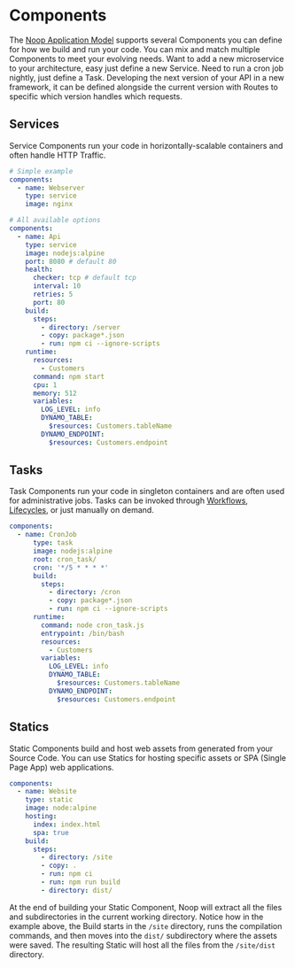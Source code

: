 # Components

The [Noop Application Model](/docs/Applications.md#noop-application-model) supports several Components you can define for how we build and run your code. You can mix and match multiple Components to meet your evolving needs. Want to add a new microservice to your architecture, easy just define a new Service. Need to run a cron job nightly, just define a Task. Developing the next version of your API in a new framework, it can be defined alongside the current version with Routes to specific which version handles which requests.

## Services

Service Components run your code in horizontally-scalable containers and often handle HTTP Traffic.

```yaml
# Simple example
components:
  - name: Webserver
    type: service
    image: nginx
```

```yaml
# All available options
components:
  - name: Api
    type: service
    image: nodejs:alpine
    port: 8080 # default 80
    health:
      checker: tcp # default tcp
      interval: 10
      retries: 5
      port: 80
    build:
      steps:
        - directory: /server
        - copy: package*.json
        - run: npm ci --ignore-scripts
    runtime:
      resources:
        - Customers
      command: npm start
      cpu: 1
      memory: 512
      variables:
        LOG_LEVEL: info
        DYNAMO_TABLE:
          $resources: Customers.tableName
        DYNAMO_ENDPOINT:
          $resources: Customers.endpoint
```

## Tasks

Task Components run your code in singleton containers and are often used for administrative jobs. Tasks can be invoked through [Workflows](), [Lifecycles](), or just manually on demand.

```yaml
components:
  - name: CronJob
      type: task
      image: nodejs:alpine
      root: cron_task/
      cron: '*/5 * * * *'
      build:
        steps:
          - directory: /cron
          - copy: package*.json
          - run: npm ci --ignore-scripts
      runtime:
        command: node cron_task.js
        entrypoint: /bin/bash
        resources:
          - Customers
        variables:
          LOG_LEVEL: info
          DYNAMO_TABLE:
            $resources: Customers.tableName
          DYNAMO_ENDPOINT:
            $resources: Customers.endpoint
```

## Statics

Static Components build and host web assets from generated from your Source Code.
You can use Statics for hosting specific assets or SPA (Single Page App) web applications.

```yaml
components:
  - name: Website
    type: static
    image: node:alpine
    hosting:
      index: index.html
      spa: true
    build:
      steps:
        - directory: /site
        - copy: .
        - run: npm ci
        - run: npm run build
        - directory: dist/
```

At the end of building your Static Component, Noop will extract all the files and subdirectories in the current working directory.
Notice how in the example above, the Build starts in the `/site` directory, 
runs the compilation commands, and then moves into the `dist/` subdirectory where the assets were saved.
The resulting Static will host all the files from the `/site/dist` directory.